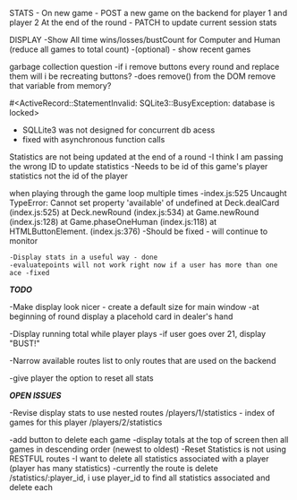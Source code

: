 

STATS -
On new game - POST a new game on the backend for player 1 and player 2
At the end of the round - PATCH to update current session stats 

DISPLAY 
-Show All time wins/losses/bustCount for Computer and Human (reduce all games to total count)
-(optional) - show recent games 


garbage collection question
-if i remove buttons every round and replace them will i be recreating buttons?
-does remove() from the DOM remove that variable from memory?


#<ActiveRecord::StatementInvalid: SQLite3::BusyException: database is locked>
 - SQLLite3 was not designed for concurrent db acess 
 - fixed with asynchronous function calls


 Statistics are not being updated at the end of a round 
 -I think I am passing the wrong ID to update statistics
 -Needs to be id of this game's player statistics not the id of the player 

 when playing through the game loop multiple times
-index.js:525 Uncaught TypeError: Cannot set property 'available' of undefined
    at Deck.dealCard (index.js:525)
    at Deck.newRound (index.js:534)
    at Game.newRound (index.js:128)
    at Game.phaseOneHuman (index.js:118)
    at HTMLButtonElement.<anonymous> (index.js:376)
    -Should be fixed - will continue to monitor 

    -Display stats in a useful way - done
    -evaluatepoints will not work right now if a user has more than one ace -fixed 

 ***TODO***

-Make display look nicer - create a default size for main window 
-at beginning of round display a placehold card in dealer's hand

-Display running total while player plays
-if user goes over 21, display "BUST!"

-Narrow available routes list to only routes that are used on the backend 

-give player the option to reset all stats


***OPEN ISSUES***


-Revise display stats to use nested routes 
/players/1/statistics - index of games for this player 
/players/2/statistics 

-add button to delete each game 
-display totals at the top of screen then all games in descending order (newest to oldest)
-Reset Statistics is not using RESTFUL routes 
-I want to delete all statistics associated with a player (player has many statistics)
-currently the route is delete /statistics/:player_id, i use player_id to find all statistics associated and delete each 

